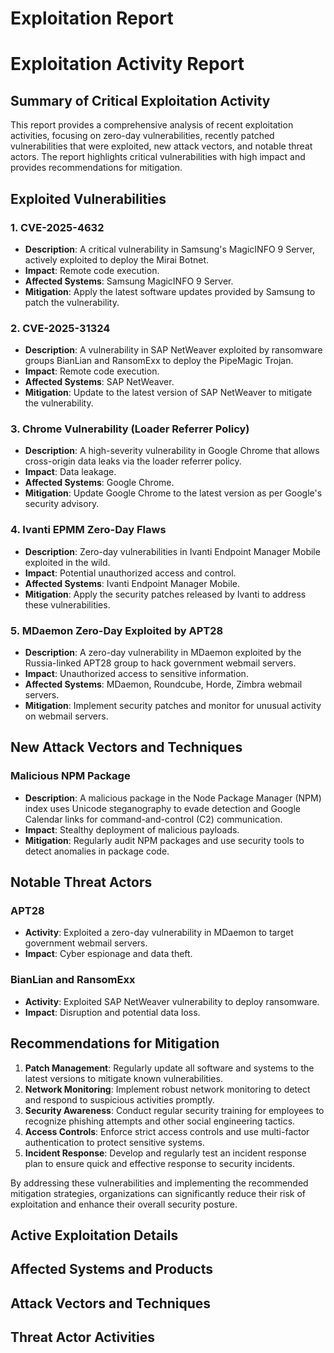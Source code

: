 # Exploitation Report

# Exploitation Activity Report

## Summary of Critical Exploitation Activity

This report provides a comprehensive analysis of recent exploitation activities, focusing on zero-day vulnerabilities, recently patched vulnerabilities that were exploited, new attack vectors, and notable threat actors. The report highlights critical vulnerabilities with high impact and provides recommendations for mitigation.

## Exploited Vulnerabilities

### 1. **CVE-2025-4632**
- **Description**: A critical vulnerability in Samsung's MagicINFO 9 Server, actively exploited to deploy the Mirai Botnet.
- **Impact**: Remote code execution.
- **Affected Systems**: Samsung MagicINFO 9 Server.
- **Mitigation**: Apply the latest software updates provided by Samsung to patch the vulnerability.

### 2. **CVE-2025-31324**
- **Description**: A vulnerability in SAP NetWeaver exploited by ransomware groups BianLian and RansomExx to deploy the PipeMagic Trojan.
- **Impact**: Remote code execution.
- **Affected Systems**: SAP NetWeaver.
- **Mitigation**: Update to the latest version of SAP NetWeaver to mitigate the vulnerability.

### 3. **Chrome Vulnerability (Loader Referrer Policy)**
- **Description**: A high-severity vulnerability in Google Chrome that allows cross-origin data leaks via the loader referrer policy.
- **Impact**: Data leakage.
- **Affected Systems**: Google Chrome.
- **Mitigation**: Update Google Chrome to the latest version as per Google's security advisory.

### 4. **Ivanti EPMM Zero-Day Flaws**
- **Description**: Zero-day vulnerabilities in Ivanti Endpoint Manager Mobile exploited in the wild.
- **Impact**: Potential unauthorized access and control.
- **Affected Systems**: Ivanti Endpoint Manager Mobile.
- **Mitigation**: Apply the security patches released by Ivanti to address these vulnerabilities.

### 5. **MDaemon Zero-Day Exploited by APT28**
- **Description**: A zero-day vulnerability in MDaemon exploited by the Russia-linked APT28 group to hack government webmail servers.
- **Impact**: Unauthorized access to sensitive information.
- **Affected Systems**: MDaemon, Roundcube, Horde, Zimbra webmail servers.
- **Mitigation**: Implement security patches and monitor for unusual activity on webmail servers.

## New Attack Vectors and Techniques

### Malicious NPM Package
- **Description**: A malicious package in the Node Package Manager (NPM) index uses Unicode steganography to evade detection and Google Calendar links for command-and-control (C2) communication.
- **Impact**: Stealthy deployment of malicious payloads.
- **Mitigation**: Regularly audit NPM packages and use security tools to detect anomalies in package code.

## Notable Threat Actors

### APT28
- **Activity**: Exploited a zero-day vulnerability in MDaemon to target government webmail servers.
- **Impact**: Cyber espionage and data theft.

### BianLian and RansomExx
- **Activity**: Exploited SAP NetWeaver vulnerability to deploy ransomware.
- **Impact**: Disruption and potential data loss.

## Recommendations for Mitigation

1. **Patch Management**: Regularly update all software and systems to the latest versions to mitigate known vulnerabilities.
2. **Network Monitoring**: Implement robust network monitoring to detect and respond to suspicious activities promptly.
3. **Security Awareness**: Conduct regular security training for employees to recognize phishing attempts and other social engineering tactics.
4. **Access Controls**: Enforce strict access controls and use multi-factor authentication to protect sensitive systems.
5. **Incident Response**: Develop and regularly test an incident response plan to ensure quick and effective response to security incidents.

By addressing these vulnerabilities and implementing the recommended mitigation strategies, organizations can significantly reduce their risk of exploitation and enhance their overall security posture.

## Active Exploitation Details



## Affected Systems and Products



## Attack Vectors and Techniques



## Threat Actor Activities

 